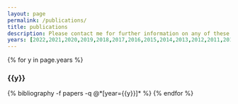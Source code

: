 ```yaml
---
layout: page
permalink: /publications/
title: publications
description: Please contact me for further information on any of these papers. Most of the full versions are available online and can be found via Google Scholar. I am in the process of adding relevant links here.
years: [2022,2021,2020,2019,2018,2017,2016,2015,2014,2013,2012,2011,2010,2009,2008,2007,2006,2005,2003,2002]
---
```


{% for y in page.years %}
  <h3 class="year">{{y}}</h3>
  {% bibliography -f papers -q @*[year={{y}}]* %}
{% endfor %}
